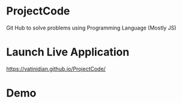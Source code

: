 # ProjectCode
Git Hub to solve problems using Programming Language (Mostly JS)

# Launch Live Application
https://vatinidian.github.io/ProjectCode/

# Demo
